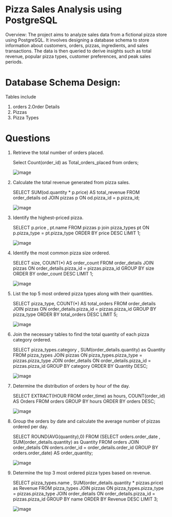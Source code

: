 # Pizza Sales Analysis using PostgreSQL
Overview:
The project aims to analyze sales data from a fictional pizza store using PostgreSQL. It involves designing a database schema to store information about customers, orders, pizzas, ingredients, and sales transactions. The data is then queried to derive insights such as total revenue, popular pizza types, customer preferences, and peak sales periods.

# Database Schema Design:
Tables include 
1. orders
2.Order Details
3. Pizzas
4. Pizza Types
# Questions 
1. Retrieve the total number of orders placed.

	Select Count(order_id) as Total_orders_placed from orders;

	![image](https://github.com/sohammhatre036/Pizza_sales_SQL_Project/assets/131856125/28f06904-5949-4522-b857-191a8e699d6d)


2. Calculate the total revenue generated from pizza sales.

	SELECT SUM(od.quantity * p.price) AS total_revenue
	FROM order_details od
	JOIN pizzas p ON od.pizza_id = p.pizza_id;

 	![image](https://github.com/sohammhatre036/Pizza_sales_SQL_Project/assets/131856125/c06b1a72-c610-4c80-834b-2ba50ebfab31)


3. Identify the highest-priced pizza.

	SELECT p.price , pt.name 
	FROM pizzas p
	join pizza_types pt ON p.pizza_type = pt.pizza_type
	ORDER BY price DESC
	LIMIT 1;

 	![image](https://github.com/sohammhatre036/Pizza_sales_SQL_Project/assets/131856125/83bf739d-fc87-4071-acf5-b43d44d63f19)


4. Identify the most common pizza size ordered.

	SELECT size, COUNT(*) AS order_count
	FROM order_details
	JOIN pizzas ON order_details.pizza_id = pizzas.pizza_id
	GROUP BY size
	ORDER BY order_count DESC
	LIMIT 1;

 	![image](https://github.com/sohammhatre036/Pizza_sales_SQL_Project/assets/131856125/17d9b0d9-91b4-4fa5-95ff-015308771063)


6. List the top 5 most ordered pizza types along with their quantities.

	SELECT pizza_type, COUNT(*) AS total_orders
	FROM order_details
	JOIN pizzas ON order_details.pizza_id = pizzas.pizza_id
	GROUP BY pizza_type
	ORDER BY total_orders DESC
	LIMIT 5;

	![image](https://github.com/sohammhatre036/Pizza_sales_SQL_Project/assets/131856125/0a583d17-9096-473e-835d-258588ef1663)



8. Join the necessary tables to find the total quantity of each pizza category ordered.

	SELECT pizza_types.category , SUM(order_details.quantity) as Quantity
	FROM pizza_types
	JOIN pizzas ON pizza_types.pizza_type = pizzas.pizza_type
	JOIN order_details ON order_details.pizza_id = pizzas.pizza_id
	GROUP BY category
	ORDER BY Quantity DESC;

	![image](https://github.com/sohammhatre036/Pizza_sales_SQL_Project/assets/131856125/829ece28-f596-48b6-993d-a9133f9571ac)



10. Determine the distribution of orders by hour of the day.

	SELECT EXTRACT(HOUR FROM order_time) as hours, COUNT(order_id) AS Orders 
	FROM orders
	GROUP BY hours
	ORDER BY orders DESC;

 	![image](https://github.com/sohammhatre036/Pizza_sales_SQL_Project/assets/131856125/9c635bdd-4714-4f9a-92e1-b5f20dbbff49)


12. Group the orders by date and calculate the average number of pizzas ordered per day.

	SELECT ROUND(AVG(quantity),0) 
	FROM 
	(SELECT orders.order_date , SUM(order_details.quantity) as Quantity
	FROM 
	orders 
	JOIN order_details ON orders.order_id = order_details.order_id
	GROUP BY orders.order_date) AS order_quantity;

	![image](https://github.com/sohammhatre036/Pizza_sales_SQL_Project/assets/131856125/e71ee3fb-a5f8-47f9-8787-ea2b5214c581)


14. Determine the top 3 most ordered pizza types based on revenue.

	SELECT pizza_types.name , SUM(order_details.quantity * pizzas.price) as Revenue
	FROM pizza_types
	JOIN pizzas ON pizza_types.pizza_type = pizzas.pizza_type
	JOIN order_details ON order_details.pizza_id = pizzas.pizza_id
	GROUP BY name
	ORDER BY Revenue DESC
	LIMIT 3;

	![image](https://github.com/sohammhatre036/Pizza_sales_SQL_Project/assets/131856125/fa225fc8-a834-4b84-bce5-060f4dbf45ed)

